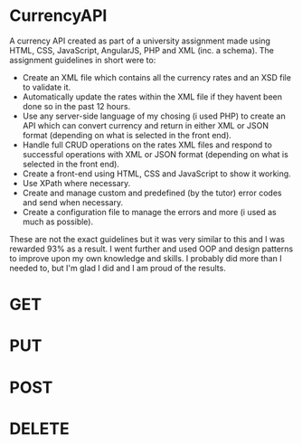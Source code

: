 # CurrencyAPI

A currency API created as part of a university assignment made using HTML, CSS, JavaScript, AngularJS, PHP and XML (inc. a schema). The assignment guidelines in short were to:

* Create an XML file which contains all the currency rates and an XSD file to validate it.
* Automatically update the rates within the XML file if they havent been done so in the past 12 hours.
* Use any server-side language of my chosing (i used PHP) to create an API which can convert currency and return in either XML or JSON format (depending on what is selected in the front end).
* Handle full CRUD operations on the rates XML files and respond to successful operations with XML or JSON format (depending on what is selected in the front end).
* Create a front-end using HTML, CSS and JavaScript to show it working.
* Use XPath where necessary.
* Create and manage custom and predefined (by the tutor) error codes and send when necessary.
* Create a configuration file to manage the errors and more (i used as much as possible).

These are not the exact guidelines but it was very similar to this and I was rewarded 93% as a result. I went further and used OOP and design patterns to improve upon my own knowledge and skills. I probably did more than I needed to, but I'm glad I did and I am proud of the results.

# GET



# PUT

# POST

# DELETE

